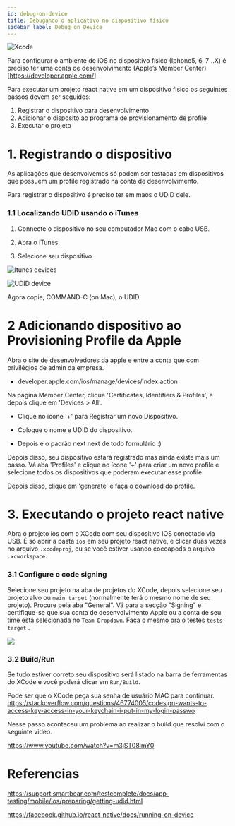 ```yaml
---
id: debug-on-device
title: Debugando o aplicativo no dispositivo físico
sidebar_label: Debug on Device
---
```



![Xcode](assets/ambiente-react-native/macOS.png)

Para configurar o ambiente de iOS no dispositivo físico (Iphone5, 6, 7 ..X) é preciso ter uma conta de desenvolvimento (Apple’s Member Center)[https://developer.apple.com/]. 

Para executar um projeto react native em um dispositivo fisico os seguintes passos devem ser seguidos:

1. Registrar o dispositivo para desenvolvimento
2. Adicionar o disposito ao programa de provisionamento de profile
3. Executar o projeto

# 1. Registrando o dispositivo

As aplicações que desenvolvemos só podem ser testadas em dispositivos que possuem um profile registrado na conta de desenvolvimento. 

Para registrar o dispositivo é preciso ter em maos o UDID dele. 


### 1.1 Localizando UDID usando o iTunes

1. Connecte o dispositivo no seu computador Mac com o cabo USB.

2. Abra o iTunes.

3. Selecione seu dispositivo

![Itunes devices](assets/ambiente-react-native/itunes-select-device.png)

![UDID device](assets/ambiente-react-native/itunes-udid.png)

Agora copie, COMMAND-C (on Mac), o UDID.


# 2 Adicionando dispositivo ao Provisioning Profile da Apple

Abra o site de desenvolvedores da apple e entre a conta que com privilégios de admin da empresa. 

- developer.apple.com/ios/manage/devices/index.action

Na pagina Member Center, clique 'Certificates, Identifiers & Profiles', e depois clique em  'Devices > All'.


- Clique no ícone '+' para  Registrar um novo Dispositivo.

- Coloque o nome e UDID do dispositivo.

- Depois é o padrão next next de todo formulário :)


Depois disso, seu dispositivo estará registrado mas ainda existe mais um passo. Vá aba 'Profiles' e clique no ícone '+' para criar um novo profile e selecione todos os dispositivos que poderam executar esse profile.

Depois disso, clique em 'generate' e faça o download do profile.

# 3. Executando o projeto react native

Abra o projeto ios com o XCode com seu dispositivo IOS conectado via USB. È só abrir a pasta `ios` em seu projeto react native, e clicar duas vezes no arquivo `.xcodeproj`, ou se você estiver usando cocoapods o arquivo `.xcworkspace`.

### 3.1 Configure o code signing


Selecione seu projeto na aba de projetos do XCode, depois selecione seu projeto alvo ou `main target` (normalmente terá o mesmo nome de seu projeto). Procure pela aba "General".  Vá para a secção "Signing" e certifique-se que sua conta de desenvolvimento Apple ou a conta de seu time está selecionada no `Team Dropdown`. Faça o mesmo pra o testes `tests target` .

![](/react-native/docs/assets/RunningOnDeviceCodeSigning.png)



### 3.2 Build/Run

Se tudo estiver correto seu dispositivo será listado na barra de ferramentas do XCode e você poderá clicar em `Run/Build`.

Pode ser que o XCode peça sua senha de usuário MAC para continuar.
https://stackoverflow.com/questions/46774005/codesign-wants-to-access-key-access-in-your-keychain-i-put-in-my-login-passwo

Nesse passo aconteceu um problema ao realizar o build que resolvi com o seguinte video.

https://www.youtube.com/watch?v=m3jST08imY0


# Referencias

https://support.smartbear.com/testcomplete/docs/app-testing/mobile/ios/preparing/getting-udid.html

https://facebook.github.io/react-native/docs/running-on-device

